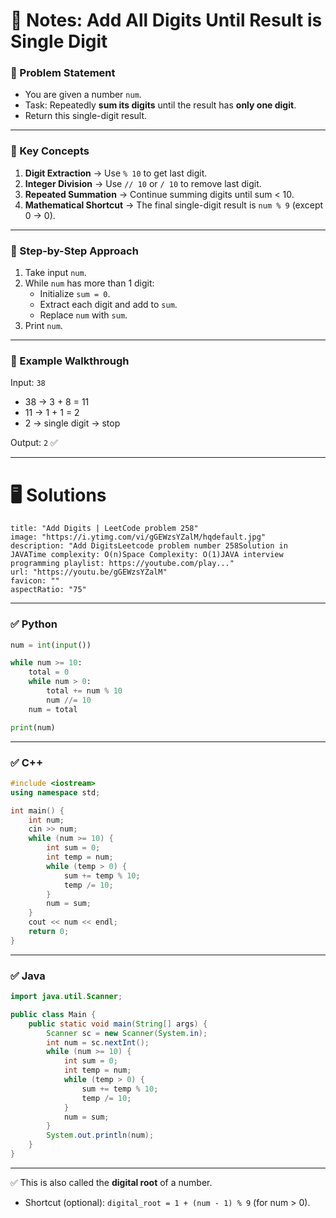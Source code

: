 # 📘 Notes: Add All Digits Until Result is Single Digit

### 🔹 Problem Statement

- You are given a number `num`.
- Task: Repeatedly **sum its digits** until the result has **only one digit**.
- Return this single-digit result.

---

### 🔹 Key Concepts

1. **Digit Extraction** → Use `% 10` to get last digit.
2. **Integer Division** → Use `// 10` or `/ 10` to remove last digit.
3. **Repeated Summation** → Continue summing digits until sum < 10.
4. **Mathematical Shortcut** → The final single-digit result is `num % 9` (except 0 → 0).

---

### 🔹 Step-by-Step Approach

1. Take input `num`.
2. While `num` has more than 1 digit:
    - Initialize `sum = 0`.
    - Extract each digit and add to `sum`.
    - Replace `num` with `sum`.
3. Print `num`.

---

### 🔹 Example Walkthrough

Input: `38`

- 38 → 3 + 8 = 11
- 11 → 1 + 1 = 2
- 2 → single digit → stop

Output: `2` ✅

---

# 🖥 Solutions

```embed
title: "Add Digits | LeetCode problem 258"
image: "https://i.ytimg.com/vi/gGEWzsYZalM/hqdefault.jpg"
description: "Add DigitsLeetcode problem number 258Solution in JAVATime complexity: O(n)Space Complexity: O(1)JAVA interview programming playlist: https://youtube.com/play..."
url: "https://youtu.be/gGEWzsYZalM"
favicon: ""
aspectRatio: "75"
```

---

### ✅ Python

```python
num = int(input())

while num >= 10:
    total = 0
    while num > 0:
        total += num % 10
        num //= 10
    num = total

print(num)

```

---

### ✅ C++

```cpp
#include <iostream>
using namespace std;

int main() {
    int num;
    cin >> num;
    while (num >= 10) {
        int sum = 0;
        int temp = num;
        while (temp > 0) {
            sum += temp % 10;
            temp /= 10;
        }
        num = sum;
    }
    cout << num << endl;
    return 0;
}

```

---

### ✅ Java

```java
import java.util.Scanner;

public class Main {
    public static void main(String[] args) {
        Scanner sc = new Scanner(System.in);
        int num = sc.nextInt();
        while (num >= 10) {
            int sum = 0;
            int temp = num;
            while (temp > 0) {
                sum += temp % 10;
                temp /= 10;
            }
            num = sum;
        }
        System.out.println(num);
    }
}
```

---

✅ This is also called the **digital root** of a number.

- Shortcut (optional): `digital_root = 1 + (num - 1) % 9` (for num > 0).